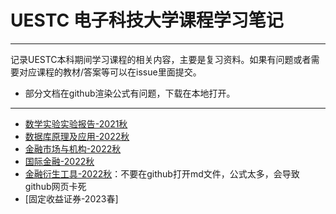 # UESTC 电子科技大学课程学习笔记

---


记录UESTC本科期间学习课程的相关内容，主要是复习资料。如果有问题或者需要对应课程的教材/答案等可以在issue里面提交。
+ 部分文档在github渲染公式有问题，下载在本地打开。


---
- [数学实验实验报告-2021秋](https://github.com/GZK1108/UESTC_Course_Study/tree/main/%E6%95%B0%E5%AD%A6%E5%AE%9E%E9%AA%8C-2021%E5%B9%B4%E7%A7%8B)
- [数据库原理及应用-2022秋](https://github.com/GZK1108/UESTC_Course_Study/tree/main/%E6%95%B0%E6%8D%AE%E5%BA%93%E5%8E%9F%E7%90%86%E5%8F%8A%E5%BA%94%E7%94%A8-2022%E7%A7%8B)
- [金融市场与机构-2022秋](https://github.com/GZK1108/UESTC_Course_Study/tree/main/%E9%87%91%E8%9E%8D%E5%B8%82%E5%9C%BA%E4%B8%8E%E6%9C%BA%E6%9E%84-2022%E7%A7%8B)
- [国际金融-2022秋](https://github.com/GZK1108/UESTC_Course_Study/tree/main/%E5%9B%BD%E9%99%85%E9%87%91%E8%9E%8D-2022%E7%A7%8B)
- [金融衍生工具-2022秋](https://github.com/GZK1108/UESTC_Course_Study/tree/main/%E9%87%91%E8%9E%8D%E8%A1%8D%E7%94%9F%E5%B7%A5%E5%85%B7-2022%E7%A7%8B)：不要在github打开md文件，公式太多，会导致github网页卡死
- [固定收益证券-2023春]
